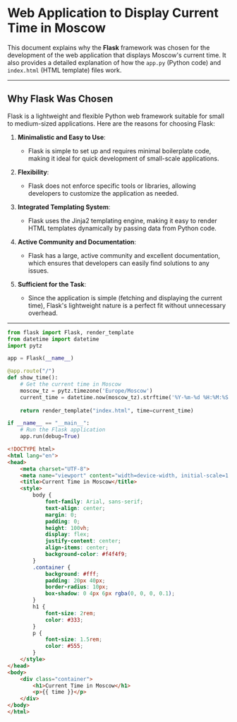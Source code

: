 # Web Application to Display Current Time in Moscow

This document explains why the **Flask** framework was chosen for the development of the web application that displays Moscow's current time. It also provides a detailed explanation of how the `app.py` (Python code) and `index.html` (HTML template) files work.

---

## Why Flask Was Chosen

Flask is a lightweight and flexible Python web framework suitable for small to medium-sized applications. Here are the reasons for choosing Flask:

1. **Minimalistic and Easy to Use**:
   - Flask is simple to set up and requires minimal boilerplate code, making it ideal for quick development of small-scale applications.

2. **Flexibility**:
   - Flask does not enforce specific tools or libraries, allowing developers to customize the application as needed.

3. **Integrated Templating System**:
   - Flask uses the Jinja2 templating engine, making it easy to render HTML templates dynamically by passing data from Python code.

4. **Active Community and Documentation**:
   - Flask has a large, active community and excellent documentation, which ensures that developers can easily find solutions to any issues.

5. **Sufficient for the Task**:
   - Since the application is simple (fetching and displaying the current time), Flask's lightweight nature is a perfect fit without unnecessary overhead.

---

```python
from flask import Flask, render_template
from datetime import datetime
import pytz

app = Flask(__name__)

@app.route("/")
def show_time():
    # Get the current time in Moscow
    moscow_tz = pytz.timezone('Europe/Moscow')
    current_time = datetime.now(moscow_tz).strftime('%Y-%m-%d %H:%M:%S')
    
    return render_template("index.html", time=current_time)

if __name__ == "__main__":
    # Run the Flask application
    app.run(debug=True)
```


```html
<!DOCTYPE html>
<html lang="en">
<head>
    <meta charset="UTF-8">
    <meta name="viewport" content="width=device-width, initial-scale=1.0">
    <title>Current Time in Moscow</title>
    <style>
        body {
            font-family: Arial, sans-serif;
            text-align: center;
            margin: 0;
            padding: 0;
            height: 100vh;
            display: flex;
            justify-content: center;
            align-items: center;
            background-color: #f4f4f9;
        }
        .container {
            background: #fff;
            padding: 20px 40px;
            border-radius: 10px;
            box-shadow: 0 4px 6px rgba(0, 0, 0, 0.1);
        }
        h1 {
            font-size: 2rem;
            color: #333;
        }
        p {
            font-size: 1.5rem;
            color: #555;
        }
    </style>
</head>
<body>
    <div class="container">
        <h1>Current Time in Moscow</h1>
        <p>{{ time }}</p>
    </div>
</body>
</html>
```

